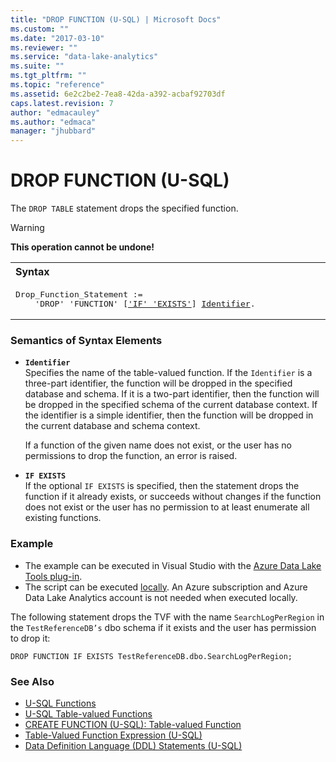 ```yaml
---
title: "DROP FUNCTION (U-SQL) | Microsoft Docs"
ms.custom: ""
ms.date: "2017-03-10"
ms.reviewer: ""
ms.service: "data-lake-analytics"
ms.suite: ""
ms.tgt_pltfrm: ""
ms.topic: "reference"
ms.assetid: 6e2c2be2-7ea8-42da-a392-acbaf92703df
caps.latest.revision: 7
author: "edmacauley"
ms.author: "edmaca"
manager: "jhubbard"
---
```

# DROP FUNCTION (U-SQL)
The `DROP TABLE` statement drops the specified function.  
  
> [!WARNING]
> **This operation cannot be undone!**

<table><th align="left">Syntax</th><tr><td><pre>
Drop_Function_Statement :=                                                                               
    'DROP' 'FUNCTION' [<a href="#IE">'IF' 'EXISTS'</a>] <a href="#Ident">Identifier</a>.
</pre></td></tr></table>
 
### Semantics of Syntax Elements    
-   <a name="Ident"></a>**`Identifier`**  
    Specifies the name of the table-valued function. If the `Identifier` is a three-part identifier, the function will be dropped in the specified database and schema. If it is a two-part identifier, then the function will be dropped in the specified schema of the current database context. If the identifier is a simple identifier, then the function will be dropped in the current database and schema context.  
  
    If a function of the given name does not exist, or the user has no permissions to drop the function, an error is raised.  
  
-   <a name="IE"></a>**`IF EXISTS`**    
    If the optional `IF EXISTS` is specified, then the statement drops the function if it already exists, or succeeds without changes if the function does not exist or the user has no permission to at least enumerate all existing functions.  
  
### Example    
- The example can be executed in Visual Studio with the [Azure Data Lake Tools plug-in](https://www.microsoft.com/download/details.aspx?id=49504).  
- The script can be executed [locally](https://docs.microsoft.com/azure/data-lake-analytics/data-lake-analytics-data-lake-tools-get-started#run-u-sql-locally).  An Azure subscription and Azure Data Lake Analytics account is not needed when executed locally.

The following statement drops the TVF with the name `SearchLogPerRegion` in the `TestReferenceDB’s` dbo schema if it exists and the user has permission to drop it:  
  
```
DROP FUNCTION IF EXISTS TestReferenceDB.dbo.SearchLogPerRegion;
```
  
### See Also    
* [U-SQL Functions](u-sql-functions.md)  
* [U-SQL Table-valued Functions](u-sql-table-valued-functions.md)  
* [CREATE FUNCTION (U-SQL): Table-valued Function](create-function-u-sql-table-valued-function.md)  
* [Table-Valued Function Expression (U-SQL)](table-valued-function-expression-u-sql.md) 
* [Data Definition Language (DDL) Statements (U-SQL)](data-definition-language-ddl-statements-u-sql.md)   

